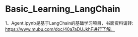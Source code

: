 # Basic_Learning_LangChain

1、Agent.ipynb是基于LangChain的基础学习项目，书面资料请转: https://www.mubu.com/doc/40a7aDUJkhF进行了解。
